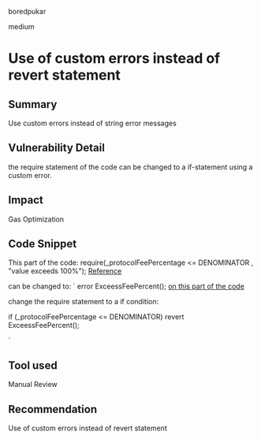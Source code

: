 boredpukar

medium

# Use of custom errors instead of revert statement

## Summary

Use custom errors instead of string error messages

## Vulnerability Detail

the require statement of the code can be changed to a if-statement using a custom error.

## Impact

Gas Optimization

## Code Snippet

This part of the code:
require(_protocolFeePercentage <= DENOMINATOR , "value exceeds 100%");
[Reference](https://github.com/allo-protocol/contracts/blob/36dc33762c396660c0a84f6ef7d790f632638e81/contracts/settings/AlloSettings.sol#L42) 

can be changed to: 
`
error ExceessFeePercent();
[on this part of the code](https://github.com/allo-protocol/contracts/blob/36dc33762c396660c0a84f6ef7d790f632638e81/contracts/settings/AlloSettings.sol#L21)

change the require statement to a if condition:

if (_protocolFeePercentage <= DENOMINATOR)
     revert ExceessFeePercent();

`

## Tool used

Manual Review

## Recommendation

Use of custom errors instead of revert statement
